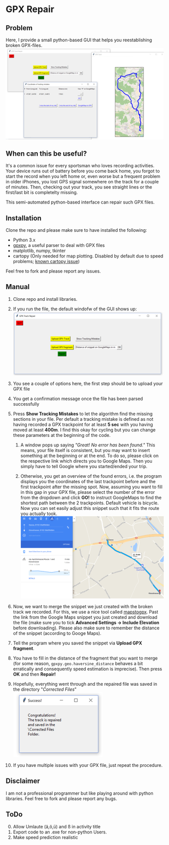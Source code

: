 # GPX Repair

## Problem 

Here, I provide a small python-based GUI that helps you reestablishing broken GPX-files.
![alt text](Helper/overview.png "Random shot")


## When can this be useful?
It's a common issue for every sportsman who loves recording activities. Your device runs out of battery before you come back home, you forgot to start the record when you left home or, even worse but a frequent problem in older iPhones, you lost GPS signal somewhere on the track for a couple of minutes. 
Then, checking out your track, you see straight lines or the first/last bit is completelty missing.

This semi-automated python-based interface can repair such GPX files.

## Installation
Clone the repo and please make sure to have installed the following:
* Python 3.x
* [gpxpy](https://www.github.com/tkrajina/gpxpy), a useful parser to deal with GPX files
* matplotlib, numpy, tkinter
* cartopy (Only needed for map plotting. Disabled by default due to speed problems; [known cartopy issue](https://github.com/SciTools/cartopy/issues/403))

Feel free to fork and please report any issues.

## Manual

1. Clone repo and install libraries.
2. If you run the file, the default windofw of the GUI shows up:
![alt text](Helper/Default.png "Main window in action")
3. You see a couple of options here, the first step should be to upload your GPX file
4. You get a confirmation message once the file has been parsed successfully
5. Press **Show Tracking Mistakes** to let the algorithm find the missing sections in your file. Per default a tracking mistake is defined as not having recorded a GPX trackpoint for at least **5 sec** with you having moved at least **400m**. I find this okay for cycling but you can change these parameters at the beginning of the code.

    1. A window pops up saying *"Great! No error has been found."* This means, your file itself is consistent, but you may want to insert something at the beginning or at the end. To do so, please click on the respective link which directs you to Google Maps. Then you simply have to tell Google where you started/ended your trip.
 
    2. Otherwise, you get an overview of the found errors, i.e. the program displays you the coordinates of the last trackpoint before and the first trackpoint after the missing spot. Now, assuming you want to fill in this gap in your GPX file, please select the number of the error from the dropdown and click **GO!** to instruct GoogleMaps to find the shortest path between the 2 trackpoints. Default vehicle is bicycle. Now you can set easily adjust this snippet such that it fits the route you actually took. 
    ![alt text](Helper/GM.png "Create the missing part of the track on Google Maps")

    
6. Now, we want to merge the snippet we just created with the broken track we recorded. For this, we use a nice tool called [mapstogpx](https://www.mapstogpx.com). Past the link from the Google Maps snippet you just created and download the file (make sure you to tick **Advanced Settings -> Include Elevation** before downloading). Please also make sure to remember the distance of the snippet (according to Googe Maps).


7. Tell the program where you saved the snippet via **Upload GPX fragment**.
8. You have to fill in the distance of the fragment that you want to merge (for some reason, ```gpxpy.geo.haversine_distance``` behaves a bit erratically and consequently speed estimation is imprecise). Then press **OK** and then **Repair!**
9. Hopefully, everything went through and the repaired file was saved in the directory "*Corrected Files*"
    ![alt text](Helper/success.png "Confirmation message")

10. If you have multiple issues with your GPX file, just repeat the procedure.

## Disclaimer
I am not a professional programmer but like playing around with python libraries. Feel free to fork and please report any bugs.

## ToDo

0. Allow Umlaute (ä,ö,ü) and ß in activity title
1. Export code to an .exe for non-python Users.
2. Make speed prediction realistic

